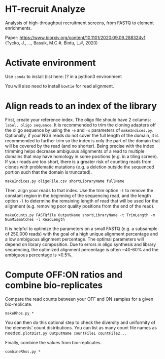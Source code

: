 # HT-recruit Analyze
Analysis of high-throughput recruitment screens, from FASTQ to element enrichments.

Paper: <https://www.biorxiv.org/content/10.1101/2020.09.09.288324v1> (Tycko, J., ..., Bassik, M.C.#, Bintu, L.#, 2020)

# Activate environment
Use `conda` to install (list here: )? in a python3 environment

You will also need to install `bowtie` for read alignment.

# Align reads to an index of the library
First, create your reference index. The oligo file should have 2 columns: `label, oligo sequence`. It is recommended to trim the cloning adapters off the oligo sequence by using the `-e` and `-s` parameters of `makeIndices.py`. Optionally, if your NGS reads do not cover the full length of the domain, it is recommended to further trim so the index is only the part of the domain that will be covered by the read (and no shorter). Being precise with the index trimming helps decrease ambiguous alignments of a read to multiple domains that may have homology in some positions (e.g. in a tiling screen). If your reads are too short, there is a greater risk of counting reads from clones with problematic mutations (e.g. a deletion outside the sequenced portion such that the domain is truncated).

`makeIndices.py oligoFile.csv shortLibraryName fullName`

Then, align your reads to that index. Use the trim option `-t` to remove the constant region in the beginning of the sequencing read, and the length option `-l` to determine the remaining length of read that will be used for the alignment (e.g. removing poor quality positions from the end of the read).

`makeCounts.py FASTQfile OutputName shortLibraryName -t TrimLength -m NumMismatches -l ReadLength`

It is helpful to optimize the parameters on a small FASTQ (e.g. a subsample of 250,000 reads) with the goal of a high unique alignment percentage and a low ambiguous alignment percentage. The optimal parameters will depend on library composition. Due to errors in oligo synthesis and library sequencing, the optimized alignment percentage is often ~40-60% and the ambiguous percentage is <0.5%.

# Compute OFF:ON ratios and combine bio-replicates
Compare the read counts between your OFF and ON samples for a given bio-replicate. 

`makeRhos.py *`

You can then do this optional step to check the diversity and uniformity of the elements' count distributions. You can list as many count file names as needed.
`plotDist.py OutputName countFile1 countFile2...`

Finally, combine the values from bio-replicates.

`combineRhos.py *`
